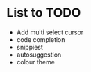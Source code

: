 # List to TODO

- Add multi select cursor
- code completion
- snippiest
- autosuggestion
- colour theme

